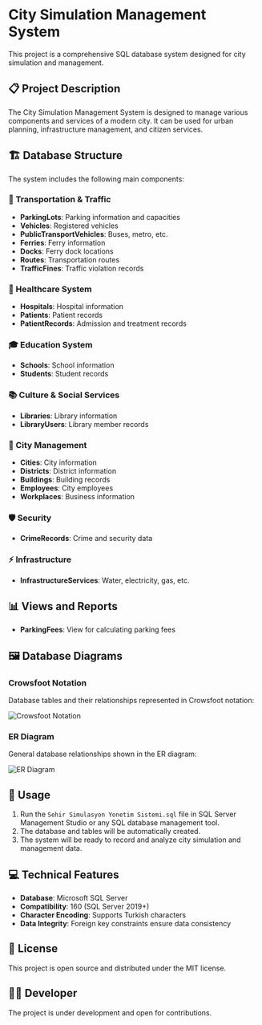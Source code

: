 # City Simulation Management System

This project is a comprehensive SQL database system designed for city simulation and management.

## 📋 Project Description

The City Simulation Management System is designed to manage various components and services of a modern city. It can be used for urban planning, infrastructure management, and citizen services.

## 🏗️ Database Structure

The system includes the following main components:

### 🚗 Transportation & Traffic
- **ParkingLots**: Parking information and capacities
- **Vehicles**: Registered vehicles
- **PublicTransportVehicles**: Buses, metro, etc.
- **Ferries**: Ferry information
- **Docks**: Ferry dock locations
- **Routes**: Transportation routes
- **TrafficFines**: Traffic violation records

### 🏥 Healthcare System
- **Hospitals**: Hospital information
- **Patients**: Patient records
- **PatientRecords**: Admission and treatment records

### 🎓 Education System
- **Schools**: School information
- **Students**: Student records

### 📚 Culture & Social Services
- **Libraries**: Library information
- **LibraryUsers**: Library member records

### 🏢 City Management
- **Cities**: City information
- **Districts**: District information
- **Buildings**: Building records
- **Employees**: City employees
- **Workplaces**: Business information

### 🛡️ Security
- **CrimeRecords**: Crime and security data

### ⚡ Infrastructure
- **InfrastructureServices**: Water, electricity, gas, etc.

## 📊 Views and Reports
- **ParkingFees**: View for calculating parking fees

## 🖼️ Database Diagrams

### Crowsfoot Notation
Database tables and their relationships represented in Crowsfoot notation:

![Crowsfoot Notation](https://i.imgur.com/2UMpO2W.png)

### ER Diagram
General database relationships shown in the ER diagram:

![ER Diagram](https://i.imgur.com/6OnRuP5.png)

## 🚀 Usage
1. Run the `Sehir Simulasyon Yonetim Sistemi.sql` file in SQL Server Management Studio or any SQL database management tool.
2. The database and tables will be automatically created.
3. The system will be ready to record and analyze city simulation and management data.

## 💻 Technical Features
- **Database**: Microsoft SQL Server
- **Compatibility**: 160 (SQL Server 2019+)
- **Character Encoding**: Supports Turkish characters
- **Data Integrity**: Foreign key constraints ensure data consistency

## 📝 License
This project is open source and distributed under the MIT license.

## 👨‍💻 Developer
The project is under development and open for contributions.

